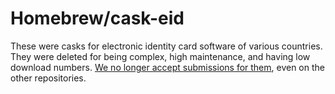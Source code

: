 # Homebrew/cask-eid

These were casks for electronic identity card software of various countries. They were deleted for being complex, high maintenance, and having low download numbers. [We no longer accept submissions for them](https://github.com/Homebrew/homebrew-cask/blob/master/doc/faq/rejected_casks.md), even on the other repositories.
